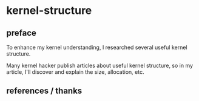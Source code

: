 # kernel-structure

## preface

To enhance my kernel understanding, I researched several useful kernel structure.

Many kernel hacker publish articles about useful kernel structure, so in my article, I'll discover and explain the size, allocation, etc.

## references / thanks

[](https://blog.csdn.net/qq_61670993/article/details/134760017)

[](https://niebelungen-d.github.io/corctf2021-msg_msg/)

[](https://www.cnblogs.com/pwnfeifei/p/16643533.html)

[](https://i.blackhat.com/BH-US-24/Presentations/US24-Qian-PageJack-A-Powerful-Exploit-Technique-With-Page-Level-UAF-Thursday.pdf)

